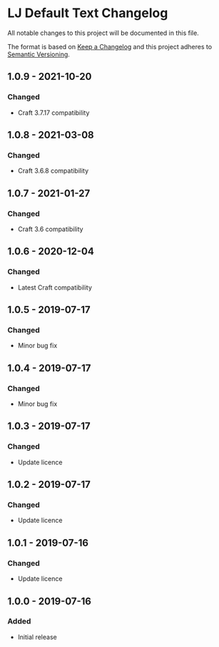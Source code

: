 # LJ Default Text Changelog

All notable changes to this project will be documented in this file.

The format is based on [Keep a Changelog](http://keepachangelog.com/) and this project adheres to [Semantic Versioning](http://semver.org/).

## 1.0.9 - 2021-10-20
### Changed
- Craft 3.7.17 compatibility

## 1.0.8 - 2021-03-08
### Changed
- Craft 3.6.8 compatibility

## 1.0.7 - 2021-01-27
### Changed
- Craft 3.6 compatibility

## 1.0.6 - 2020-12-04
### Changed
- Latest Craft compatibility

## 1.0.5 - 2019-07-17
### Changed
- Minor bug fix

## 1.0.4 - 2019-07-17
### Changed
- Minor bug fix

## 1.0.3 - 2019-07-17
### Changed
- Update licence

## 1.0.2 - 2019-07-17
### Changed
- Update licence

## 1.0.1 - 2019-07-16
### Changed
- Update licence

## 1.0.0 - 2019-07-16
### Added
- Initial release

